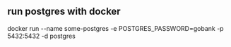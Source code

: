 ## run postgres with docker

docker run --name some-postgres -e POSTGRES_PASSWORD=gobank -p 5432:5432 -d postgres
